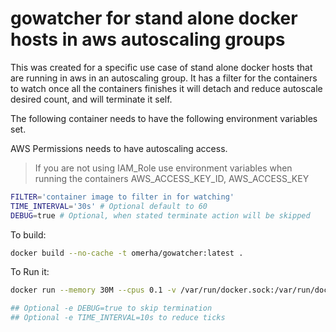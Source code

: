 # gowatcher for stand alone docker hosts in aws autoscaling groups

This was created for a specific use case of stand alone docker hosts that are running in aws in an autoscaling group.
It has a filter for the containers to watch once all the containers finishes it will detach and reduce autoscale desired count, and will terminate it self.

The following container needs to have the following environment variables set.

AWS Permissions needs to have autoscaling access.
>If you are not using IAM_Role use environment variables when running the containers
>AWS_ACCESS_KEY_ID, AWS_ACCESS_KEY

```bash
FILTER='container image to filter in for watching'
TIME_INTERVAL='30s' # Optional default to 60
DEBUG=true # Optional, when stated terminate action will be skipped
```

To build:

```bash
docker build --no-cache -t omerha/gowatcher:latest .
```

To Run it:

```bash
docker run --memory 30M --cpus 0.1 -v /var/run/docker.sock:/var/run/docker.sock:ro -e FILTER=container_to_watch --restart always omerha/gowatcher:latest

## Optional -e DEBUG=true to skip termination
## Optional -e TIME_INTERVAL=10s to reduce ticks
```